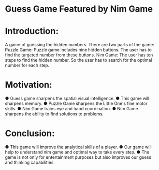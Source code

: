 # Guess Game Featured by Nim Game

# Introduction:
A game of guessing the hidden numbers. There are two parts of the game:
Puzzle Game:
Puzzle game includes nine hidden buttons. The user has to find the targeted number from these
buttons.
Nim Game:
The user has ten steps to find the hidden number. So the user has to search for the optimal
number for each step.
# Motivation:
● Guess game sharpens the spatial visual intelligence.
● This game will sharpens memory.
● Puzzle Game sharpens the Little One's fine motor skills.
● Nim Game trains eye and hand coordination.
● Nim Game sharpens the ability to find solutions to problems.
# Conclusion:
● This game will improve the analytical skills of a player.
● Our game will help to understand nim game and optimal way to take every step.
● The game is not only for entertainment purposes but also improves our guess and
thinking capabilities.

